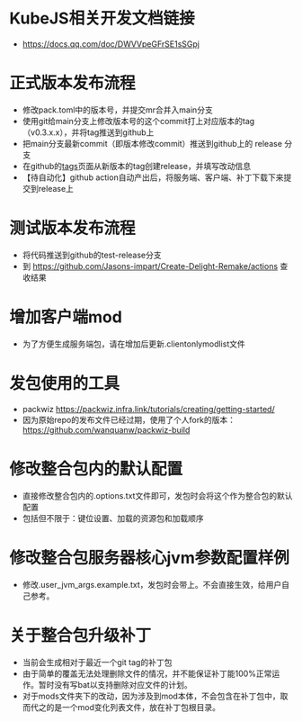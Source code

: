 # KubeJS相关开发文档链接
- https://docs.qq.com/doc/DWVVpeGFrSE1sSGpj

# 正式版本发布流程
- 修改pack.toml中的版本号，并提交mr合并入main分支
- 使用git给main分支上修改版本号的这个commit打上对应版本的tag（v0.3.x.x），并将tag推送到github上
- 把main分支最新commit（即版本修改commit）推送到github上的 release 分支
- 在github的[tags](https://github.com/Jasons-impart/Create-Delight-Remake/tags)页面从新版本的tag创建release，并填写改动信息
- 【待自动化】github action自动产出后，将服务端、客户端、补丁下载下来提交到release上

# 测试版本发布流程
- 将代码推送到github的test-release分支
- 到 https://github.com/Jasons-impart/Create-Delight-Remake/actions 查收结果

# 增加客户端mod
- 为了方便生成服务端包，请在增加后更新.clientonlymodlist文件

# 发包使用的工具
- packwiz https://packwiz.infra.link/tutorials/creating/getting-started/
- 因为原始repo的发布文件已经过期，使用了个人fork的版本：https://github.com/wanquanw/packwiz-build

# 修改整合包内的默认配置
- 直接修改整合包内的.options.txt文件即可，发包时会将这个作为整合包的默认配置
- 包括但不限于：键位设置、加载的资源包和加载顺序

# 修改整合包服务器核心jvm参数配置样例
- 修改.user_jvm_args.example.txt，发包时会带上。不会直接生效，给用户自己参考。

# 关于整合包升级补丁
- 当前会生成相对于最近一个git tag的补丁包
- 由于简单的覆盖无法处理删除文件的情况，并不能保证补丁能100%正常运作。暂时没有写bat以支持删除对应文件的计划。
- 对于mods文件夹下的改动，因为涉及到mod本体，不会包含在补丁包中，取而代之的是一个mod变化列表文件，放在补丁包根目录。